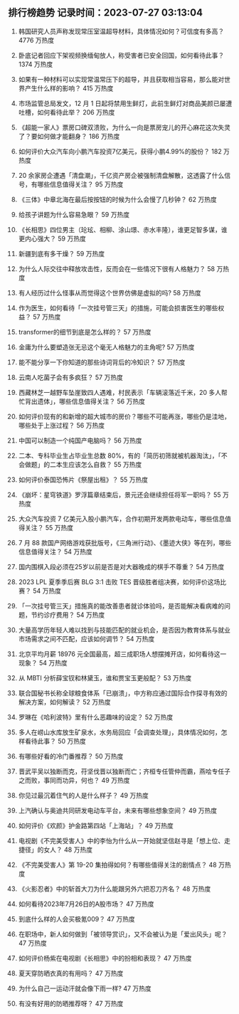 
## 排行榜趋势 记录时间：2023-07-27 03:13:04
  
  1. 韩国研究人员声称发现常压室温超导材料，具体情况如何？可信度有多高？ 4776 万热度
    
  2. 卧底记者回应下架视频换缅甸放人，称受害者已安全回国，如何看待此事？ 1374 万热度
    
  3. 如果有一种材料可以实现常温常压下的超导，并且获取相当容易，那么能对世界产生什么样的影响？ 415 万热度
    
  4. 市场监管总局发文，12 月 1 日起将禁用生鲜灯，此前生鲜灯对商品美颜已屡遭吐槽，如何看待此举？ 206 万热度
    
  5. 《超能一家人》票房口碑双溃败，为什么一向是票房宠儿的开心麻花这次失灵了？要如何做才能翻身？ 186 万热度
    
  6. 如何评价大众汽车向小鹏汽车投资7亿美元，获得小鹏4.99%的股份？ 182 万热度
    
  7. 20 余家房企遭遇「清盘潮」，千亿资产房企被强制清盘解散，这透露了什么信号，有哪些信息值得关注？ 95 万热度
    
  8. 《三体》中章北海在最后按按钮的时候为什么会慢了几秒钟？ 62 万热度
    
  9. 给孩子讲题为什么容易急眼？ 59 万热度
    
  10. 《长相思》四位男主（玱玹、相柳、涂山璟、赤水丰隆），谁更足智多谋，谁更内心强大？ 59 万热度
    
  11. 新疆到底有多干燥？ 59 万热度
    
  12. 为什么人际交往中释放攻击性，反而会在一些情况下很有人格魅力？ 58 万热度
    
  13. 有人经历过什么怪事从而觉得这个世界仿佛是虚拟的吗? 58 万热度
    
  14. 作为医生，如何看待「一次挂号管三天」的措施，可能会损害医生的哪些权益？ 57 万热度
    
  15. transformer的细节到底是怎么样的？ 57 万热度
    
  16. 金庸为什么要塑造张无忌这个毫无人格魅力的主角呢? 57 万热度
    
  17. 能不能分享一下你知道的那些诗词背后的冷知识？ 57 万热度
    
  18. 云南人吃菌子会有多疯狂？ 57 万热度
    
  19. 西藏林芝一越野车坠崖致四人遇难，村民表示「车辆滚落近千米，20 多人帮忙背出遗体」，哪些信息值得关注？ 56 万热度
    
  20. 如何评价现有的和新增的超大城市的房价？哪些不可能再涨，哪些仍是洼地，哪些处于上涨过程？ 56 万热度
    
  21. 中国可以制造一个纯国产电脑吗？ 56 万热度
    
  22. 二本、专科毕业生占毕业生总数 80%，有的「简历初筛就被机器淘汰」，「不会做题」的二本生应该怎么自救？ 55 万热度
    
  23. 如何评价泰国恐怖片《祭屋出租》？ 55 万热度
    
  24. 《崩坏：星穹铁道》罗浮篇章结束后，景元还会继续担任将军一职吗？ 55 万热度
    
  25. 大众汽车投资 7 亿美元入股小鹏汽车，合作初期开发两款电动车，哪些信息值得关注？ 55 万热度
    
  26. 7 月 88 款国产网络游戏获批版号，《三角洲行动》、《墨迹大侠》等在列，哪些信息值得关注？ 54 万热度
    
  27. 国内围棋入段必须在25岁以前是否是对大器晚成的棋手不尊重？ 54 万热度
    
  28. 2023 LPL 夏季季后赛 BLG 3:1 击败 TES 晋级胜者组决赛，如何评价这场比赛？ 54 万热度
    
  29. 「一次挂号管三天」措施真的能改善患者就诊体验吗，是否能解决看病难的问题，节约诊疗费用？ 54 万热度
    
  30. 大量高学历年轻人难以找到与技能匹配的就业机会，是否因为教育体系与就业市场需求之间不匹配，应该如何调节？ 54 万热度
    
  31. 北京平均月薪 18976 元全国最高，超三成职场人想摆摊开店，如何看待这一现象？ 54 万热度
    
  32. 从 MBTI 分析薛宝钗和林黛玉，谁和贾宝玉更般配？ 53 万热度
    
  33. 联合国秘书长称全球粮食体系「已崩溃」，中方称应通过国际合作探寻有效的解决方案，如何解读？ 52 万热度
    
  34. 罗琳在《哈利波特》里有什么恶趣味的设定？ 52 万热度
    
  35. 多人在崂山水库放生矿泉水，水务局回应「会调查处理」，具体情况如何，怎样看待此事？ 50 万热度
    
  36. 有哪些好看的冷门番推荐？ 50 万热度
    
  37. 晋武平吴以独断而克，苻坚伐晋以独断而亡；齐桓专任管仲而霸，燕哙专任子之而败，事同而功异，何也？ 49 万热度
    
  38. 你见过最沉着住气的人是什么样子？ 49 万热度
    
  39. 上汽确认与奥迪共同研发电动车平台，未来有哪些想象空间？ 49 万热度
    
  40. 如何评价《欢颜》护金路第四站「上海站」？ 49 万热度
    
  41. 电视剧《不完美受害人》中的李怡为什么从一开始就坚信赵寻是「想上位、走捷径」的女人？ 48 万热度
    
  42. 《不完美受害人》第 19-20 集拍得如何？有哪些值得关注的剧情点？ 48 万热度
    
  43. 《火影忍者》中的斩首大刀为什么能跟另外六把忍刀齐名？ 48 万热度
    
  44. 如何看待2023年7月26日的A股市场？ 47 万热度
    
  45. 到底什么样的人会买极氪009？ 47 万热度
    
  46. 在职场中，新人如何做到「被领导赏识」，又不会被认为是「爱出风头」呢？ 47 万热度
    
  47. 如何评价杨紫在电视剧《长相思》中的扮相和表现？ 47 万热度
    
  48. 夏天穿防晒衣真的有用吗？ 47 万热度
    
  49. 为什么自己一运动汗就会像下雨一样? 47 万热度
    
  50. 有没有好用的防晒推荐呀？ 47 万热度
    